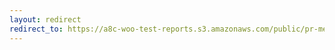 ```yaml
---
layout: redirect
redirect_to: https://a8c-woo-test-reports.s3.amazonaws.com/public/pr-merge/43146/api/index.html
---
```

